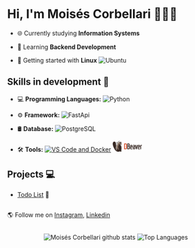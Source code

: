 # Hi, I'm Moisés Corbellari 👨🏾‍💻
- 🌐 Currently studying **Information Systems**

- 🧠 Learning **Backend Development**

- 🐧 Getting started with **Linux** <img src="https://skillicons.dev/icons?i=ubuntu" alt="Ubuntu" height="25"/>

## Skills in development 🚧
- 💻 **Programming Languages:** <img src="https://skillicons.dev/icons?i=python" alt="Python" height="25"/>

- ⚙️ **Framework:** <img src="https://skillicons.dev/icons?i=fastapi" alt="FastApi" height="25"/>

- 🛢️ **Database:** <img src="https://skillicons.dev/icons?i=postgresql" alt="PostgreSQL" height="25"/>

- 🛠️ **Tools:** [<img src="https://skillicons.dev/icons?i=vscode,docker" alt="VS Code and Docker" height="25"/>](https://skillicons.dev) <img src="assets/dbeaver.svg" alt="DBeaver" height="25"/>

## Projects 💻
- [Todo List](https://github.com/MoisesCorbellari/Todo_List) 📝

##
🌎 Follow me on [Instagram], [Linkedin]

##
<div align="center">
  <img height="160em" src="https://github-readme-stats.vercel.app/api?username=MoisesCorbellari&theme=omni&show_icons=true&count_private=true&hide_border=false&include_all_commits=true" alt="Moisés Corbellari github stats"/>
  <img height="160em" src="https://github-readme-stats.vercel.app/api/top-langs/?username=MoisesCorbellari&layout=compact&hide_border=false&title_color=ff79c6&text_color=ff79c6&bg_color=282a36" alt="Top Languages"/>
</div>

[Instagram]: https://www.instagram.com/moises_corbellari/
[Linkedin]: https://www.linkedin.com/in/moises-corbellari-5187231b3/
